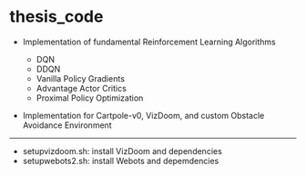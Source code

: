 # thesis_code

 - Implementation of fundamental Reinforcement Learning Algorithms
   - DQN
   - DDQN
   - Vanilla Policy Gradients
   - Advantage Actor Critics
   - Proximal Policy Optimization
   
 - Implementation for Cartpole-v0, VizDoom, and custom Obstacle Avoidance Environment
   
________________________________

 - setupvizdoom.sh: install VizDoom and dependencies
 - setupwebots2.sh: install Webots and depemdencies
 
 
